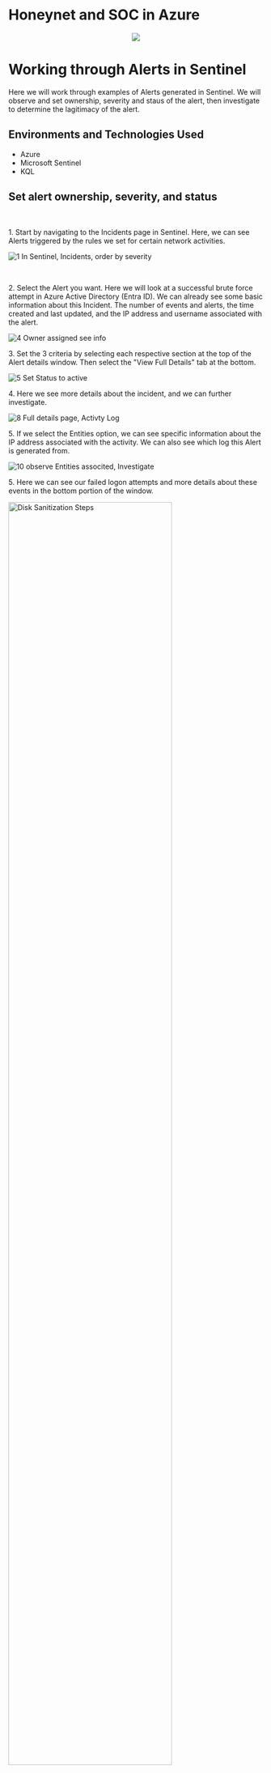 # Honeynet and SOC in Azure


<p align="center">
<img src="https://i.imgur.com/Yjq38L7.jpeg"/>
</p>

<h1>Working through Alerts in Sentinel</h1>
Here we will work through examples of Alerts generated in Sentinel. We will observe and set ownership, severity and staus of the alert, then investigate to determine the lagitimacy of the alert. 

<h2>Environments and Technologies Used</h2>

- Azure
- Microsoft Sentinel
- KQL



<h2>Set alert ownership, severity, and status </h2>

<br />


<p>
1. Start by navigating to the Incidents page in Sentinel. Here, we can see Alerts triggered by the rules we set for certain network activities. 
</p>

![1  In Sentinel, Incidents, order by severity](https://github.com/user-attachments/assets/13113d20-75b3-4d41-bd4b-bd69d5bc67f9)

<br />

<p>
2. Select the Alert you want. Here we will look at a successful brute force attempt in Azure Active Directory (Entra ID). We can already see some basic information about this Incident. The number of events and alerts, the time created and last updated, and the IP address and username associated with the alert.
</p>

![4  Owner assigned see info](https://github.com/user-attachments/assets/e4c045d1-cd46-4059-a87c-caac651f73d2)


<p>
 3. Set the 3 criteria by selecting each respective section at the top of the Alert details window. Then select the "View Full Details" tab at the bottom. 
</p>

![5  Set Status to active](https://github.com/user-attachments/assets/c56f0890-e6f5-4d6e-8a65-9d69e58f9719)



<p>   
4. Here we see more details about the incident, and we can further investigate.  
</p>

![8  Full details page, Activty Log](https://github.com/user-attachments/assets/3fdc1b69-246e-4c3f-94fc-6f95578732bd)

<p>
5. If we select the Entities option, we can see specific information about the IP address associated with the activity. We can also see which log this Alert is generated from.

![10  observe Entities associted, Investigate](https://github.com/user-attachments/assets/2b6bd8fc-b83d-486c-95dc-33bdec3395ee)


<p>
5. Here we can see our failed logon attempts and more details about these events in the bottom portion of the window.
<p>
<img src="https://i.imgur.com/F7e5bMk.png" height="80%" width="80%" alt="Disk Sanitization Steps"/>
</p>


<p>
5. Here we can see our failed logon attempts and more details about these events in the bottom portion of the window.
<p>
<img src="https://i.imgur.com/F7e5bMk.png" height="80%" width="80%" alt="Disk Sanitization Steps"/>
</p>



<p>
5. Here we can see our failed logon attempts and more details about these events in the bottom portion of the window.
<p>
<img src="https://i.imgur.com/F7e5bMk.png" height="80%" width="80%" alt="Disk Sanitization Steps"/>
</p>


[Click here to return to my Github Homepage](https://github.com/BryanEAtherton)

<br />

